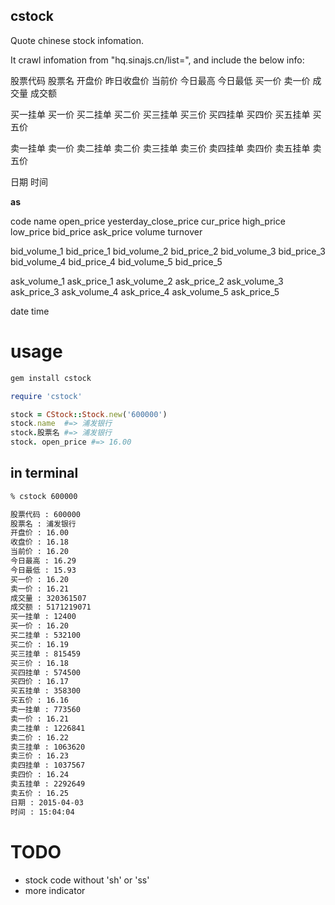 cstock
----------------

Quote chinese stock infomation.

It crawl infomation from "hq.sinajs.cn/list=", and include the below info:

股票代码 股票名 开盘价 昨日收盘价 当前价 今日最高 今日最低 买一价 卖一价 成交量 成交额

买一挂单 买一价 买二挂单 买二价 买三挂单 买三价 买四挂单 买四价 买五挂单 买五价

卖一挂单 卖一价 卖二挂单 卖二价 卖三挂单 卖三价 卖四挂单 卖四价 卖五挂单 卖五价

日期 时间

**as**

code name open_price yesterday_close_price cur_price high_price low_price bid_price ask_price volume turnover

bid_volume_1 bid_price_1 bid_volume_2 bid_price_2 bid_volume_3 bid_price_3 bid_volume_4 bid_price_4 bid_volume_5 bid_price_5

ask_volume_1 ask_price_1 ask_volume_2 ask_price_2 ask_volume_3 ask_price_3 ask_volume_4 ask_price_4 ask_volume_5 ask_price_5

date time

# usage

```ruby
gem install cstock

require 'cstock'

stock = CStock::Stock.new('600000')
stock.name  #=> 浦发银行
stock.股票名 #=> 浦发银行
stock. open_price #=> 16.00
```

## in terminal

```bash
% cstock 600000

股票代码 : 600000
股票名 : 浦发银行
开盘价 : 16.00
收盘价 : 16.18
当前价 : 16.20
今日最高 : 16.29
今日最低 : 15.93
买一价 : 16.20
卖一价 : 16.21
成交量 : 320361507
成交额 : 5171219071
买一挂单 : 12400
买一价 : 16.20
买二挂单 : 532100
买二价 : 16.19
买三挂单 : 815459
买三价 : 16.18
买四挂单 : 574500
买四价 : 16.17
买五挂单 : 358300
买五价 : 16.16
卖一挂单 : 773560
卖一价 : 16.21
卖二挂单 : 1226841
卖二价 : 16.22
卖三挂单 : 1063620
卖三价 : 16.23
卖四挂单 : 1037567
卖四价 : 16.24
卖五挂单 : 2292649
卖五价 : 16.25
日期 : 2015-04-03
时间 : 15:04:04
```
# TODO

* stock code without 'sh' or 'ss'
* more indicator